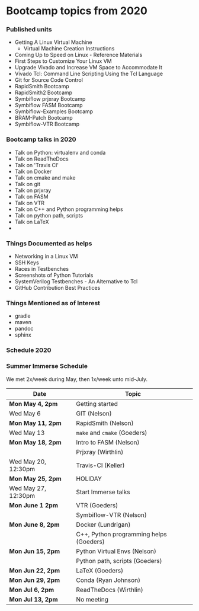 # Bootcamp topics from 2020



### Published units
- Getting A Linux Virtual Machine
    - Virtual Machine Creation Instructions
- Coming Up to Speed on Linux - Reference Materials
- First Steps to Customize Your Linux VM
- Upgrade Vivado and Increase VM Space to Accommodate It
- Vivado Tcl: Command Line Scripting Using the Tcl Language
- Git for Source Code Control
- RapidSmith Bootcamp
- RapidSmith2 Bootcamp
- Symbiflow prjxray Bootcamp
- Symbiflow FASM Bootcamp
- Symbiflow-Examples Bootcamp
- BRAM-Patch Bootcamp
- Symbiflow-VTR Bootcamp

### Bootcamp talks in 2020
- Talk on Python: virtualenv and conda
- Talk on ReadTheDocs
- Talk on 'Travis CI'
- Talk on Docker
- Talk on cmake and make
- Talk on git
- Talk on prjxray
- Talk on FASM
- Talk on VTR
- Talk on C++ and Python programming helps
- Talk on python path, scripts
- Talk on LaTeX
- 

### Things Documented as helps
- Networking in a Linux VM
- SSH Keys
- Races in Testbenches
- Screenshots of Python Tutorials
- SystemVerilog Testbenches - An Alternative to Tcl
- GitHub Contribution Best Practices

### Things Mentioned as of Interest
- gradle
- maven
- pandoc
- sphinx

### Schedule 2020

### Summer Immerse Schedule
We met 2x/week during May, then 1x/week unto mid-July.

| Date | Topic |
| --- | --- |
| **Mon May 4, 2pm** | Getting started |
| Wed May 6 | GIT (Nelson) |
| **Mon May 11, 2pm** | RapidSmith (Nelson) |
| Wed May 13 | `make` and `cmake` (Goeders) |
| **Mon May 18, 2pm** | Intro to FASM (Nelson) |
|                     | Prjxray (Wirthlin)
| Wed May 20, 12:30pm | Travis-CI (Keller) |
| **Mon May 25, 2pm** | HOLIDAY |
| Wed May 27, 12:30pm | Start Immerse talks |
| **Mon June 1 2pm** | VTR (Goeders) |
|            | Symbiflow-VTR (Nelson) |
| **Mon June 8, 2pm** | Docker (Lundrigan) |
|  | C++, Python programming helps (Goeders) |
| **Mon Jun 15, 2pm** | Python Virtual Envs (Nelson) |
| | Python path, scripts (Goeders) |
| **Mon Jun 22, 2pm** | LaTeX (Goeders) |
| **Mon Jun 29, 2pm** | Conda (Ryan Johnson) |
| **Mon Jul 6, 2pm** | ReadTheDocs (Wirthlin)|
| **Mon Jul 13, 2pm** | No meeting |

  